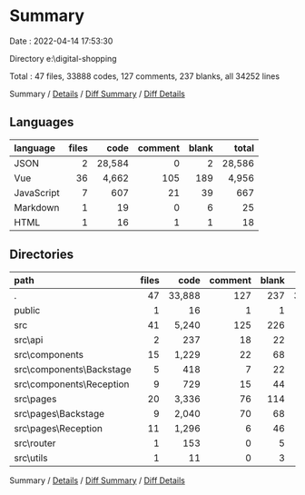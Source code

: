# Summary

Date : 2022-04-14 17:53:30

Directory e:\digital-shopping

Total : 47 files,  33888 codes, 127 comments, 237 blanks, all 34252 lines

Summary / [Details](details.md) / [Diff Summary](diff.md) / [Diff Details](diff-details.md)

## Languages
| language | files | code | comment | blank | total |
| :--- | ---: | ---: | ---: | ---: | ---: |
| JSON | 2 | 28,584 | 0 | 2 | 28,586 |
| Vue | 36 | 4,662 | 105 | 189 | 4,956 |
| JavaScript | 7 | 607 | 21 | 39 | 667 |
| Markdown | 1 | 19 | 0 | 6 | 25 |
| HTML | 1 | 16 | 1 | 1 | 18 |

## Directories
| path | files | code | comment | blank | total |
| :--- | ---: | ---: | ---: | ---: | ---: |
| . | 47 | 33,888 | 127 | 237 | 34,252 |
| public | 1 | 16 | 1 | 1 | 18 |
| src | 41 | 5,240 | 125 | 226 | 5,591 |
| src\api | 2 | 237 | 18 | 22 | 277 |
| src\components | 15 | 1,229 | 22 | 68 | 1,319 |
| src\components\Backstage | 5 | 418 | 7 | 22 | 447 |
| src\components\Reception | 9 | 729 | 15 | 44 | 788 |
| src\pages | 20 | 3,336 | 76 | 114 | 3,526 |
| src\pages\Backstage | 9 | 2,040 | 70 | 68 | 2,178 |
| src\pages\Reception | 11 | 1,296 | 6 | 46 | 1,348 |
| src\router | 1 | 153 | 0 | 5 | 158 |
| src\utils | 1 | 11 | 0 | 3 | 14 |

Summary / [Details](details.md) / [Diff Summary](diff.md) / [Diff Details](diff-details.md)